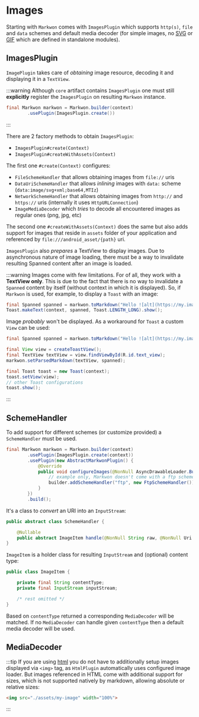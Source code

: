 # Images

Starting with <Badge text="3.0.0" /> `Markwon` comes with `ImagesPlugin`
which supports `http(s)`, `file` and `data` schemes and default media
decoder (for simple images, no [SVG](/docs/image/svg.md) or [GIF](/docs/image/gif.md) which
are defined in standalone modules).

## ImagesPlugin

`ImagePlugin` takes care of _obtaining_ image resource, decoding it and displaying it in a `TextView`.

:::warning
Although `core` artifact contains `ImagesPlugin` one must 
still **explicitly** register the `ImagesPlugin` on resulting `Markwon`
instance.
```java
final Markwon markwon = Markwon.builder(context)
        .usePlugin(ImagesPlugin.create())
```
:::

There are 2 factory methods to obtain `ImagesPlugin`:
* `ImagesPlugin#create(Context)`
* `ImagesPlugin#createWithAssets(Context)`

The first one `#create(Context)` configures:
* `FileSchemeHandler` that allows obtaining images from `file://` uris
* `DataUriSchemeHandler` that allows _inlining_ images with `data:` 
  scheme (`data:image/svg+xml;base64,MTIz`)
* `NetworkSchemeHandler` that allows obtaining images from `http://` and `https://` uris
  (internally it uses `HttpURLConnection`)
* `ImageMediaDecoder` which _tries_ to decode all encountered images as regular ones (png, jpg, etc)

The second one `#createWithAssets(Context)` does the same but also adds support
for images that reside in `assets` folder of your application and
referenced by `file:///android_asset/{path}` uri.

`ImagesPlugin` also _prepares_ a TextView to display images. Due to asynchronous
nature of image loading, there must be a way to invalidate resulting Spanned 
content after an image is loaded.

:::warning
Images come with few limitations. For of all, they work with a **TextView only**.
This is due to the fact that there is no way to invalidate a `Spanned` content
by itself (without context in which it is displayed). So, if `Markwon` is used,
for example, to display a `Toast` with an image:

```java
final Spanned spanned = markwon.toMarkdown("Hello ![alt](https://my.image/1.JPG)");
Toast.makeText(context, spanned, Toast.LENGTH_LONG).show();
```

Image _probably_ won't be displayed. As a workaround for `Toast` a custom `View`
can be used:

```java
final Spanned spanned = markwon.toMarkdown("Hello ![alt](https://my.image/1.JPG)");

final View view = createToastView();
final TextView textView = view.findViewById(R.id.text_view);
markwon.setParsedMarkdown(textView, spanned);

final Toast toast = new Toast(context);
toast.setView(view);
// other Toast configurations
toast.show();
```
:::

## SchemeHandler

To add support for different schemes (or customize provided) a `SchemeHandler` must be used.

```java
final Markwon markwon = Markwon.builder(context)
        .usePlugin(ImagesPlugin.create(context))
        .usePlugin(new AbstractMarkwonPlugin() {
            @Override
            public void configureImages(@NonNull AsyncDrawableLoader.Builder builder) {
                // example only, Markwon doesn't come with a ftp scheme handler
                builder.addSchemeHandler("ftp", new FtpSchemeHandler());
            }
        })
        .build();
```

It's a class to _convert_ an URI into an `InputStream`:

```java
public abstract class SchemeHandler {

    @Nullable
    public abstract ImageItem handle(@NonNull String raw, @NonNull Uri uri);
}
```

`ImageItem` is a holder class for resulting `InputStream` and (optional)
content type:

```java
public class ImageItem {

    private final String contentType;
    private final InputStream inputStream;

    /* rest omitted */
}
```

Based on `contentType` returned a corresponding `MediaDecoder` will be matched.
If no `MediaDecoder` can handle given `contentType` then a default media decoder will
be used.

## MediaDecoder

:::tip
If you are using [html](/docs/html/) you do not have to additionally setup
images displayed via `<img>` tag, as `HtmlPlugin` automatically uses configured
image loader. But images referenced in HTML come with additional support for
sizes, which is not supported natively by markdown, allowing absolute or relative sizes:

```html
<img src="./assets/my-image" width="100%">
```
:::